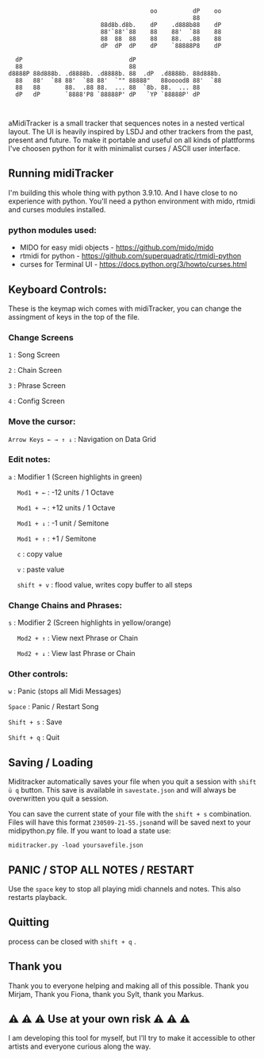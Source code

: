 ```


                                        oo          dP    oo 
                                                    88       
                          88d8b.d8b.    dP    .d888b88    dP 
                          88'`88'`88    88    88'  `88    88 
                          88  88  88    88    88.  .88    88 
                          dP  dP  dP    dP    `88888P8    dP  
                                                                       
  dP                              dP                         
  88                              88                         
d8888P 88d888b. .d8888b. .d8888b. 88  .dP  .d8888b. 88d888b. 
  88   88'  `88 88'  `88 88'  `"" 88888"   88ooood8 88'  `88 
  88   88       88.  .88 88.  ... 88  `8b. 88.  ... 88       
  dP   dP       `8888'P8 `88888P' dP   `YP `88888P' dP       
                                                             
                                                                  
```                                 


aMidiTracker is a small tracker that sequences notes in a nested vertical layout. The UI is heavily inspired by LSDJ and other trackers from the past, present and future. To make it portable and useful on all kinds of plattforms I've choosen python for it with minimalist curses / ASCII user interface.


## Running midiTracker

I'm building this whole thing with python 3.9.10. And I have close to no experience with python. You'll need a python environment with mido, rtmidi and curses modules installed.

### python modules used:
- MIDO for easy midi objects - https://github.com/mido/mido
- rtmidi for python - https://github.com/superquadratic/rtmidi-python
- curses for Terminal UI - https://docs.python.org/3/howto/curses.html


## Keyboard Controls:

These is the keymap wich comes with midiTracker, you can change the assingment of keys in the top of the file.

### Change Screens

```1``` : Song Screen

```2``` : Chain Screen

```3``` : Phrase Screen

```4``` : Config Screen


### Move the cursor:

```Arrow Keys ← → ↑ ↓``` : Navigation on Data Grid

### Edit notes:

```a``` : Modifier 1 (Screen highlights in green)

&emsp; ```Mod1 + ←``` : -12 units / 1 Octave

&emsp; ```Mod1 + →``` : +12 units / 1 Octave

&emsp; ```Mod1 + ↓``` : -1 unit / Semitone

&emsp; ```Mod1 + ↑``` : +1 / Semitone

&emsp; ```c``` : copy value

&emsp; ```v``` : paste value

&emsp; ```shift + v``` : flood value, writes copy buffer to all steps

### Change Chains and Phrases:

```s``` : Modifier 2 (Screen highlights in yellow/orange)

&emsp; ```Mod2 + ↑``` : View next Phrase or Chain

&emsp; ```Mod2 + ↓``` : View last Phrase or Chain

### Other controls:

```w``` : Panic (stops all Midi Messages)

```Space``` : Panic / Restart Song

```Shift + s``` : Save

```Shift + q``` : Quit


## Saving / Loading

Miditracker automatically saves your file when you quit a session with ```shift ü q``` button. This save is available in ```savestate.json``` and will always be overwritten you quit a session.

You can save the current state of your file with the ```shift + s``` combination. Files will have this format ```230509-21-55.json```and will be saved next to your midipython.py file. If you want to load a state use:

```miditracker.py -load yoursavefile.json```

## PANIC / STOP ALL NOTES / RESTART
Use the ```space``` key to stop all playing midi channels and notes. This also restarts playback.

## Quitting
process can be closed with ```shift + q``` .

## Thank you
Thank you to everyone helping and making all of this possible. Thank you Mirjam, Thank you Fiona, thank you Sylt, thank you Markus.


## ⚠️ ⚠️ ⚠️ Use at your own risk ⚠️ ⚠️ ⚠️
I am developing this tool for myself, but I'll try to make it accessible to other artists and everyone curious along the way.

